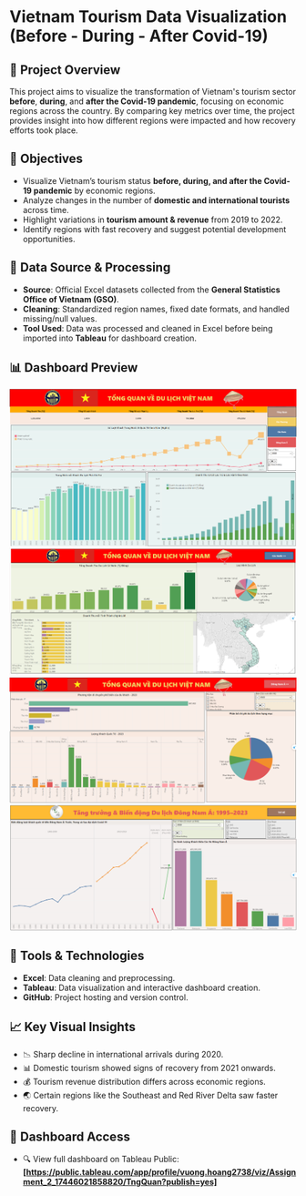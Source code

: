 # Vietnam Tourism Data Visualization (Before - During - After Covid-19)

## 📌 Project Overview
This project aims to visualize the transformation of Vietnam's tourism sector **before**, **during**, and **after the Covid-19 pandemic**, focusing on economic regions across the country. By comparing key metrics over time, the project provides insight into how different regions were impacted and how recovery efforts took place.

## 🎯 Objectives
- Visualize Vietnam’s tourism status **before, during, and after the Covid-19 pandemic** by economic regions.
- Analyze changes in the number of **domestic and international tourists** across time.
-  Highlight variations in **tourism amount & revenue** from 2019 to 2022.
-  Identify regions with fast recovery and suggest potential development opportunities.

## 📂 Data Source & Processing
- **Source**: Official Excel datasets collected from the **General Statistics Office of Vietnam (GSO)**.
- **Cleaning**: Standardized region names, fixed date formats, and handled missing/null values.
- **Tool Used**: Data was processed and cleaned in Excel before being imported into **Tableau** for dashboard creation.

## 📊 Dashboard Preview
![Viet Nam Tourism Dashboard](https://github.com/NhutVuong/VietNam_Tourism_Analysis/blob/main/Overview.png)
![Viet Nam Tourism Dashboard](https://github.com/NhutVuong/VietNam_Tourism_Analysis/blob/main/Overview_3.png)
![Viet Nam Tourism Dashboard](https://github.com/NhutVuong/VietNam_Tourism_Analysis/blob/main/Overview_2.png)
![Viet Nam Tourism Dashboard](https://github.com/NhutVuong/VietNam_Tourism_Analysis/blob/main/Overview_4.png)

## 🚀 Tools & Technologies
- **Excel**: Data cleaning and preprocessing.
- **Tableau**: Data visualization and interactive dashboard creation.
- **GitHub**: Project hosting and version control.

## 📈 Key Visual Insights
- 📉 Sharp decline in international arrivals during 2020.
- 📊 Domestic tourism showed signs of recovery from 2021 onwards.
- 💰 Tourism revenue distribution differs across economic regions.
- 🌏 Certain regions like the Southeast and Red River Delta saw faster recovery.

## 🔗 Dashboard Access
- 🔍 View full dashboard on Tableau Public: **[https://public.tableau.com/app/profile/vuong.hoang2738/viz/Assignment_2_17446021858820/TngQuan?publish=yes]**

